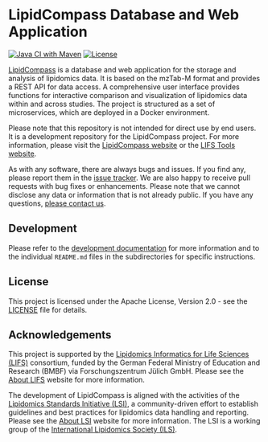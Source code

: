 # LipidCompass Database and Web Application
[![Java CI with Maven](https://github.com/lifs-tools/lipidcompass/actions/workflows/maven.yml/badge.svg)](https://github.com/lifs-tools/lipidcompass/actions/workflows/maven.yml)
[![License](https://img.shields.io/badge/License-Apache%202.0-blue.svg)](https://github.com/lifs-tools/lipidcompass/LICENSE)


[LipidCompass](https://lipidcompass.org) is a database and web application for the storage and analysis of lipidomics data. It is based on the mzTab-M format and provides a REST API for data access. A comprehensive user interface provides functions for interactive comparison and visualization of lipidomics data within and across studies. The project is structured as a set of microservices, which are deployed in a Docker environment.

Please note that this repository is not intended for direct use by end users. It is a development repository for the LipidCompass project. For more information, please visit the [LipidCompass website](https://lipidcompass.org) or the [LIFS Tools website](https://lifs-tools.org).

As with any software, there are always bugs and issues. If you find any, please report them in the [issue tracker](https://github.com/lifs-tools/lipidcompass/issues). We are also happy to receive pull requests with bug fixes or enhancements. Please note that we cannot disclose any data or information that is not already public. If you have any questions, [please contact us](https://lifs-tools.org/support.html).

## Development

Please refer to the [development documentation](./docs/README.md) for more information and to the individual `README.md` files in the subdirectories for specific instructions.

## License

This project is licensed under the Apache License, Version 2.0 - see the [LICENSE](./LICENSE) file for details.

## Acknowledgements

This project is supported by the [Lipidomics Informatics for Life Sciences (LIFS)](https://lifs-tools.org) consortium, funded by the German Federal Ministry of Education and Research (BMBF) via Forschungszentrum Jülich GmbH. Please see the [About LIFS](https://lifs-tools.org/about-lifs.html) website for more information.

The development of LipidCompass is aligned with the activities of the [Lipidomics Standards Initiative (LSI)](https://lipidomics-standards-initiative.org), a community-driven effort to establish guidelines and best practices for lipidomics data handling and reporting. Please see the [About LSI](https://lipidomicstandards.org/about/) website for more information. The LSI is a working group of the [International Lipidomics Society (ILS)](https://lipidomicssociety.org).


